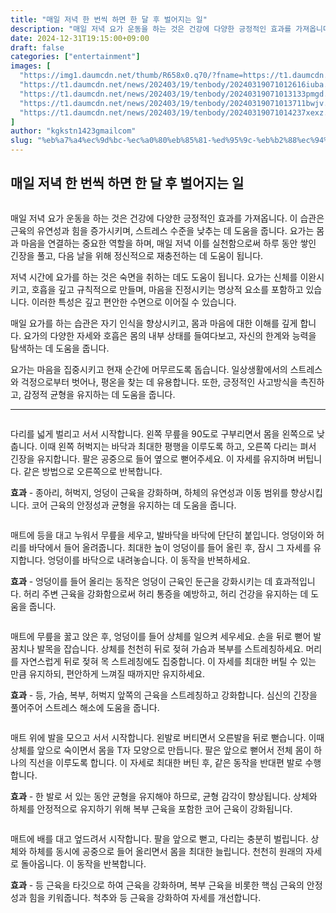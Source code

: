 ```yaml
---
title: "매일 저녁 한 번씩 하면 한 달 후 벌어지는 일"
description: "매일 저녁 요가 운동을 하는 것은 건강에 다양한 긍정적인 효과를 가져옵니다. 이 습관은 근육의 유연성과 힘을 증가시키며, 스트레스 수준을 낮추는 데 도움을 줍니다. 요가는 몸과 마음을 연결하는 중요한 역할을 하며, 매일 저녁 이를 실천함으로써 하루 동안 쌓인 긴장을 풀"
date: 2024-12-31T19:15:00+09:00
draft: false
categories: ["entertainment"]
images: [
  "https://img1.daumcdn.net/thumb/R658x0.q70/?fname=https://t1.daumcdn.net/news/202403/19/tenbody/20240319071012269cuyz.jpg"
  "https://t1.daumcdn.net/news/202403/19/tenbody/20240319071012616iuba.gif"
  "https://t1.daumcdn.net/news/202403/19/tenbody/20240319071013133pmgd.gif"
  "https://t1.daumcdn.net/news/202403/19/tenbody/20240319071013711bwjv.gif"
  "https://t1.daumcdn.net/news/202403/19/tenbody/20240319071014237xexz.gif"
]
author: "kgkstn1423gmailcom"
slug: "%eb%a7%a4%ec%9d%bc-%ec%a0%80%eb%85%81-%ed%95%9c-%eb%b2%88%ec%94%a9-%ed%95%98%eb%a9%b4-%ed%95%9c-%eb%8b%ac-%ed%9b%84-%eb%b2%8c%ec%96%b4%ec%a7%80%eb%8a%94-%ec%9d%bc"
---
```


<h2 >매일 저녁 한 번씩 하면 한 달 후 벌어지는 일</h2> <figure ><img src="https://img1.daumcdn.net/thumb/R658x0.q70/?fname=https://t1.daumcdn.net/news/202403/19/tenbody/20240319071012269cuyz.jpg" alt=""/></figure> <p>매일 저녁 요가 운동을 하는 것은 건강에 다양한 긍정적인 효과를 가져옵니다. 이 습관은 근육의 유연성과 힘을 증가시키며, 스트레스 수준을 낮추는 데 도움을 줍니다. 요가는 몸과 마음을 연결하는 중요한 역할을 하며, 매일 저녁 이를 실천함으로써 하루 동안 쌓인 긴장을 풀고, 다음 날을 위해 정신적으로 재충전하는 데 도움이 됩니다.</p> <p>저녁 시간에 요가를 하는 것은 숙면을 취하는 데도 도움이 됩니다. 요가는 신체를 이완시키고, 호흡을 깊고 규칙적으로 만들며, 마음을 진정시키는 명상적 요소를 포함하고 있습니다. 이러한 특성은 깊고 편안한 수면으로 이어질 수 있습니다.</p> <p>매일 요가를 하는 습관은 자기 인식을 향상시키고, 몸과 마음에 대한 이해를 깊게 합니다. 요가의 다양한 자세와 호흡은 몸의 내부 상태를 들여다보고, 자신의 한계와 능력을 탐색하는 데 도움을 줍니다.</p> <p>요가는 마음을 집중시키고 현재 순간에 머무르도록 돕습니다. 일상생활에서의 스트레스와 걱정으로부터 벗어나, 평온을 찾는 데 유용합니다. 또한, 긍정적인 사고방식을 촉진하고, 감정적 균형을 유지하는 데 도움을 줍니다.</p> <hr /> <figure ><img src="https://t1.daumcdn.net/news/202403/19/tenbody/20240319071012616iuba.gif" alt=""/></figure> <p>다리를 넓게 벌리고 서서 시작합니다. 왼쪽 무릎을 90도로 구부리면서 몸을 왼쪽으로 낮춥니다. 이때 왼쪽 허벅지는 바닥과 최대한 평행을 이루도록 하고, 오른쪽 다리는 펴서 긴장을 유지합니다. 팔은 공중으로 들어 옆으로 뻗어주세요. 이 자세를 유지하며 버팁니다. 같은 방법으로 오른쪽으로 반복합니다.</p> <p><strong>효과</strong> - 종아리, 허벅지, 엉덩이 근육을 강화하며, 하체의 유연성과 이동 범위를 향상시킵니다. 코어 근육의 안정성과 균형을 유지하는 데 도움을 줍니다.</p> <figure ><img src="https://t1.daumcdn.net/news/202403/19/tenbody/20240319071013133pmgd.gif" alt=""/></figure> <p>매트에 등을 대고 누워서 무릎을 세우고, 발바닥을 바닥에 단단히 붙입니다. 엉덩이와 허리를 바닥에서 들어 올려줍니다. 최대한 높이 엉덩이를 들어 올린 후, 잠시 그 자세를 유지합니다. 엉덩이를 바닥으로 내려놓습니다. 이 동작을 반복하세요.</p> <p><strong>효과</strong> - 엉덩이를 들어 올리는 동작은 엉덩이 근육인 둔근을 강화시키는 데 효과적입니다. 허리 주변 근육을 강화함으로써 허리 통증을 예방하고, 허리 건강을 유지하는 데 도움을 줍니다.</p> <figure ><img src="https://t1.daumcdn.net/news/202403/19/tenbody/20240319071013711bwjv.gif" alt=""/></figure> <p>매트에 무릎을 꿇고 앉은 후, 엉덩이를 들어 상체를 일으켜 세우세요. 손을 뒤로 뻗어 발꿈치나 발목을 잡습니다. 상체를 천천히 뒤로 젖혀 가슴과 복부를 스트레칭하세요. 머리를 자연스럽게 뒤로 젖혀 목 스트레칭에도 집중합니다. 이 자세를 최대한 버틸 수 있는 만큼 유지하되, 편안하게 느껴질 때까지만 유지하세요.</p> <p><strong>효과</strong> - 등, 가슴, 복부, 허벅지 앞쪽의 근육을 스트레칭하고 강화합니다. 심신의 긴장을 풀어주어 스트레스 해소에 도움을 줍니다.</p> <figure ><img src="https://t1.daumcdn.net/news/202403/19/tenbody/20240319071014237xexz.gif" alt=""/></figure> <p>매트 위에 발을 모으고 서서 시작합니다. 왼발로 버티면서 오른발을 뒤로 뻗습니다. 이때 상체를 앞으로 숙이면서 몸을 T자 모양으로 만듭니다. 팔은 앞으로 뻗어서 전체 몸이 하나의 직선을 이루도록 합니다. 이 자세로 최대한 버틴 후, 같은 동작을 반대편 발로 수행합니다.</p> <p><strong>효과</strong> - 한 발로 서 있는 동안 균형을 유지해야 하므로, 균형 감각이 향상됩니다. 상체와 하체를 안정적으로 유지하기 위해 복부 근육을 포함한 코어 근육이 강화됩니다.</p> <figure ><img src="https://t1.daumcdn.net/news/202403/19/tenbody/20240319071014814pzou.gif" alt=""/></figure> <p>매트에 배를 대고 엎드려서 시작합니다. 팔을 앞으로 뻗고, 다리는 충분히 벌립니다. 상체와 하체를 동시에 공중으로 들어 올리면서 몸을 최대한 늘립니다. 천천히 원래의 자세로 돌아옵니다. 이 동작을 반복합니다.</p> <p><strong>효과</strong> - 등 근육을 타깃으로 하여 근육을 강화하며, 복부 근육을 비롯한 핵심 근육의 안정성과 힘을 키워줍니다. 척추와 등 근육을 강화하여 자세를 개선합니다.</p>